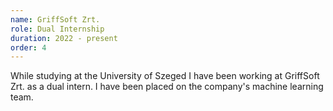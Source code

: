 ```yaml
---
name: GriffSoft Zrt.
role: Dual Internship
duration: 2022 - present
order: 4
---
```


While studying at the University of Szeged I have been working at GriffSoft Zrt. as a dual intern. I have been placed on the company's machine learning team.